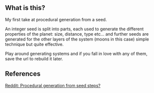 ## What is this?

My first take at procedural generation from a seed.

An integer seed is split into parts, each used to generate the different properties of the planet: size, distance, type etc... and further seeds are generated for the other layers of the system (moons in this case) simple technique but quite effective.

Play around generating systems and if you fall in love with any of them, save the url to rebuild it later.

## References

[Reddit: Procedural generation from seed steps?](https://www.reddit.com/r/proceduralgeneration/comments/3d98b6/procedural_generation_from_seed_steps/)